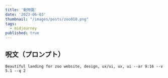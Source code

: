 ```yaml
---
title: '動物園'
date: '2023-06-03'
thumbnail: "/images/posts/zoo010.png"
tags:
  - midjourney
published: true
---
```


## 呪文（プロンプト）
```
Beautiful landing for zoo website, design, ux/ui, ux, ui --ar 9:16 --v 5.1 --q 2
```